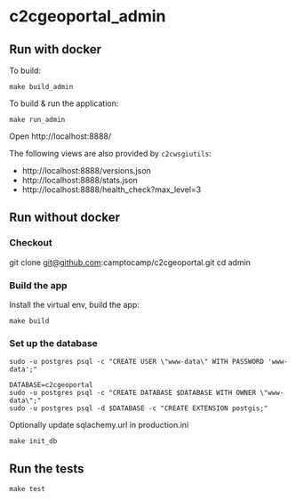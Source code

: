 # c2cgeoportal_admin

## Run with docker

To build:
```
make build_admin
```

To build & run the application:
```
make run_admin
```

Open http://localhost:8888/

The following views are also provided by `c2cwsgiutils`:
 * http://localhost:8888/versions.json
 * http://localhost:8888/stats.json
 * http://localhost:8888/health_check?max_level=3


## Run without docker


### Checkout

git clone git@github.com:camptocamp/c2cgeoportal.git
cd admin

### Build the app

Install the virtual env, build the app:
```
make build
```

### Set up the database

```
sudo -u postgres psql -c "CREATE USER \"www-data\" WITH PASSWORD 'www-data';"

DATABASE=c2cgeoportal
sudo -u postgres psql -c "CREATE DATABASE $DATABASE WITH OWNER \"www-data\";"
sudo -u postgres psql -d $DATABASE -c "CREATE EXTENSION postgis;"
```

Optionally update sqlachemy.url in production.ini

```
make init_db
```

## Run the tests

```
make test
```